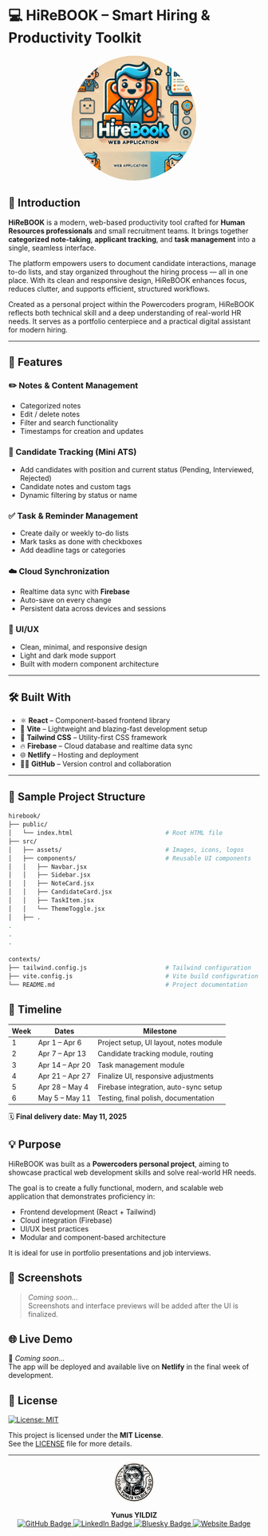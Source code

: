 # 💻 HiReBOOK – Smart Hiring & Productivity Toolkit

<p align="center">
  <img src="assets/hirebook.png" width="250" height="250" style="border-radius: 50%;" alt="Yunus YILDIZ" />
</p>

## 📘 Introduction

**HiReBOOK** is a modern, web-based productivity tool crafted for **Human Resources professionals** and small recruitment teams. It brings together **categorized note-taking**, **applicant tracking**, and **task management** into a single, seamless interface.

The platform empowers users to document candidate interactions, manage to-do lists, and stay organized throughout the hiring process — all in one place. With its clean and responsive design, HiReBOOK enhances focus, reduces clutter, and supports efficient, structured workflows.

Created as a personal project within the Powercoders program, HiReBOOK reflects both technical skill and a deep understanding of real-world HR needs. It serves as a portfolio centerpiece and a practical digital assistant for modern hiring.

---

## 🚀 Features

### ✏️ Notes & Content Management

- Categorized notes  
- Edit / delete notes  
- Filter and search functionality  
- Timestamps for creation and updates

### 👤 Candidate Tracking (Mini ATS)

- Add candidates with position and current status (Pending, Interviewed, Rejected)
- Candidate notes and custom tags
- Dynamic filtering by status or name

### ✅ Task & Reminder Management

- Create daily or weekly to-do lists
- Mark tasks as done with checkboxes
- Add deadline tags or categories

### ☁️ Cloud Synchronization

- Realtime data sync with **Firebase**
- Auto-save on every change
- Persistent data across devices and sessions

### 🎨 UI/UX

- Clean, minimal, and responsive design
- Light and dark mode support
- Built with modern component architecture

---

## 🛠️ Built With

- ⚛️ **React** – Component-based frontend library  
- 🧪 **Vite** – Lightweight and blazing-fast development setup  
- 💨 **Tailwind CSS** – Utility-first CSS framework  
- 🔥 **Firebase** – Cloud database and realtime data sync  
- 🌐 **Netlify** – Hosting and deployment  
- 🧑‍💻 **GitHub** – Version control and collaboration

---

## 📂 Sample Project Structure

```bash
hirebook/
├── public/
│   └── index.html                          # Root HTML file
├── src/
│   ├── assets/                             # Images, icons, logos
│   ├── components/                         # Reusable UI components
│   │   ├── Navbar.jsx
│   │   ├── Sidebar.jsx
│   │   ├── NoteCard.jsx
│   │   ├── CandidateCard.jsx
│   │   ├── TaskItem.jsx
│   │   └── ThemeToggle.jsx
│   ├── .
.
.
.

contexts/                                 
├── tailwind.config.js                      # Tailwind configuration
├── vite.config.js                          # Vite build configuration
└── README.md                               # Project documentation

```

## 📅 Timeline

| Week | Dates              | Milestone                                 |
|------|--------------------|--------------------------------------------|
| 1    | Apr 1 – Apr 6      | Project setup, UI layout, notes module     |
| 2    | Apr 7 – Apr 13     | Candidate tracking module, routing         |
| 3    | Apr 14 – Apr 20    | Task management module                     |
| 4    | Apr 21 – Apr 27    | Finalize UI, responsive adjustments        |
| 5    | Apr 28 – May 4     | Firebase integration, auto-sync setup      |
| 6    | May 5 – May 11     | Testing, final polish, documentation       |

🗓️ **Final delivery date:** **May 11, 2025**

## 💡 Purpose

HiReBOOK was built as a **Powercoders personal project**, aiming to showcase practical web development skills and solve real-world HR needs.

The goal is to create a fully functional, modern, and scalable web application that demonstrates proficiency in:

- Frontend development (React + Tailwind)
- Cloud integration (Firebase)
- UI/UX best practices
- Modular and component-based architecture

It is ideal for use in portfolio presentations and job interviews.

## 📸 Screenshots

> *Coming soon...*  
Screenshots and interface previews will be added after the UI is finalized.

## 🌐 Live Demo

🔗 *Coming soon...*  
The app will be deployed and available live on **Netlify** in the final week of development.

## 📖 License

[![License: MIT](https://img.shields.io/badge/License-MIT-blue.svg)](https://opensource.org/licenses/MIT)

This project is licensed under the **MIT License**.  
See the [LICENSE](./LICENSE) file for more details.

---

<p align="center">
  <img src="assets/github-yunus.png" width="80" height="80" style="border-radius: 50%;" alt="Yunus YILDIZ" />
</p>

<p align="center">
  <strong>Yunus YILDIZ</strong><br>
  <a href="https://github.com/yunusyildiz-ch">
    <img src="https://img.shields.io/badge/GitHub-100000?style=flat&logo=github&logoColor=white" alt="GitHub Badge"/>
  </a>
  <a href="https://www.linkedin.com/in/yunusyildiz-ch">
    <img src="https://img.shields.io/badge/LinkedIn-0A66C2?style=flat&logo=linkedin&logoColor=white" alt="LinkedIn Badge"/>
  </a>
  <a href="https://bsky.app/profile/yunusyildiz.ch">
    <img src="https://img.shields.io/badge/Bluesky-0085FF?style=flat&logo=bluesky&logoColor=white" alt="Bluesky Badge"/>
  </a>
  <a href="https://yunusyildiz.ch">
    <img src="https://img.shields.io/badge/Website-000000?style=flat&logo=google-chrome&logoColor=white" alt="Website Badge"/>
  </a>
</p>
